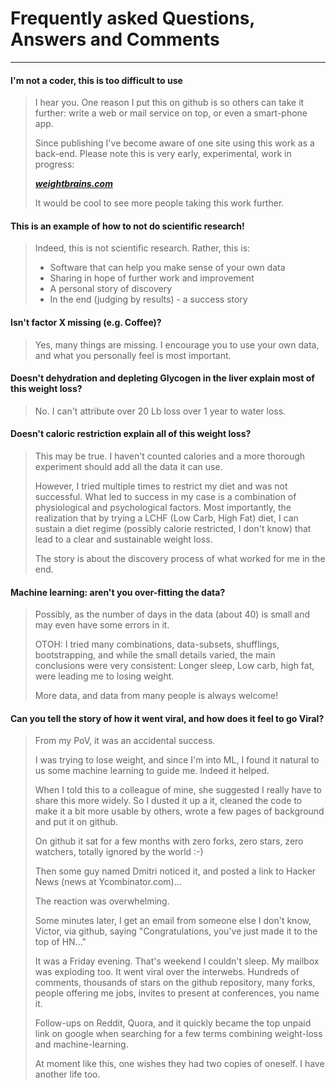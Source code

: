 # Frequently asked Questions, Answers and Comments

------------------

#### I'm not a coder, this is too difficult to use

> I hear you. One reason I put this on github is so others can take it further: write a web or mail service on top, or even a smart-phone app.
>
> Since publishing I've become aware of one site using this work as a back-end. Please note this is very early, experimental, work in progress:
>
>    ***[weightbrains.com](http://weightbrains.com)***
>
> It would be cool to see more people taking this work further.
>


#### This is an example of how to not do scientific research!

> Indeed, this is not scientific research.   Rather, this is:
>
>   - Software that can help you make sense of your own data
>   - Sharing in hope of further work and improvement
>   - A personal story of discovery
>   - In the end (judging by results) - a success story
>


#### Isn't factor X missing (e.g. Coffee)?

> Yes, many things are missing.  I encourage you to use your own data, and what you personally feel is most important.


#### Doesn't dehydration and depleting Glycogen in the liver explain most of this weight loss?

> No.  I can't attribute over 20 Lb loss over 1 year to water loss.

#### Doesn't caloric restriction explain all of this weight loss?

> This may be true.  I haven't counted calories and a more thorough experiment should add all the data it can use.
>
> However, I tried multiple times to restrict my diet and was not successful.  What led to success in my case is a combination of physiological and psychological factors. Most importantly, the realization that by trying a LCHF (Low Carb, High Fat) diet, I can sustain a diet regime (possibly calorie restricted, I don't know) that lead to a clear and sustainable weight loss.
>
> The story is about the discovery process of what worked for me in the end.

#### Machine learning: aren't you over-fitting the data?

> Possibly, as the number of days in the data (about 40) is small and may even have some errors in it.
>
> OTOH: I tried many combinations, data-subsets, shufflings, bootstrapping, and while the small details varied, the main conclusions were very consistent: Longer sleep, Low carb, high fat, were leading me to losing weight.
>
> More data, and data from many people is always welcome!
>

#### Can you tell the story of how it went viral, and how does it feel to go Viral?

>
> From my PoV, it was an accidental success.
>
> I was trying to lose weight, and since I'm into ML, I found it natural to us some machine learning to guide me. Indeed it helped.
>
> When I told this to a colleague of mine, she suggested I really have to share this more widely. So I dusted it up a it, cleaned the code to make it a bit more usable by others, wrote a few pages of background and put it on github.
>
> On github it sat for a few months with zero forks, zero stars, zero watchers, totally ignored by the world :-)
>
> Then some guy named Dmitri noticed it, and posted a link to Hacker News (news at Ycombinator.com)...
>
> The reaction was overwhelming.
>
> Some minutes later, I get an email from someone else I don't know, Victor, via github, saying "Congratulations, you've just made it to the top of HN..."
>
> It was a Friday evening. That's weekend I couldn't sleep. My mailbox was exploding too. It went viral over the interwebs. Hundreds of comments, thousands of stars on the github repository, many forks, people offering me jobs, invites to present at conferences, you name it.
>
>  Follow-ups on Reddit, Quora, and it quickly became the top unpaid link on google when searching for a few terms combining weight-loss and machine-learning.
>
> At moment like this, one wishes they had two copies of oneself. I have another life too.
>

